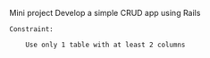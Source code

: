 Mini project
Develop a simple CRUD app using Rails

    Constraint:

        Use only 1 table with at least 2 columns
